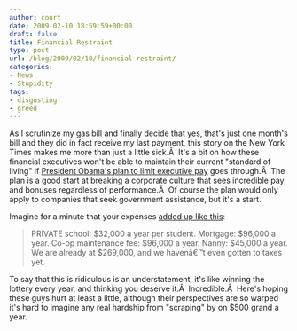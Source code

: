 ```yaml
---
author: court
date: 2009-02-10 18:59:59+00:00
draft: false
title: Financial Restraint
type: post
url: /blog/2009/02/10/financial-restraint/
categories:
- News
- Stupidity
tags:
- disgusting
- greed
---
```


As I scrutinize my gas bill and finally decide that yes, that's just one month's bill and they did in fact receive my last payment, this story on the New York Times makes me more than just a little sick.Â  It's a bit on how these financial executives won't be able to maintain their current "standard of living" if [President Obama's plan to limit executive pay](http://www.nytimes.com/2009/02/05/us/politics/05pay.html?pagewanted=2&_r=1&ref=fashion) goes through.Â  The plan is a good start at breaking a corporate culture that sees incredible pay and bonuses regardless of performance.Â  Of course the plan would only apply to companies that seek government assistance, but it's a start.

Imagine for a minute that your expenses [added up like this](http://www.nytimes.com/2009/02/08/fashion/08halfmill.html):


<blockquote>PRIVATE school: $32,000 a year per student.
Mortgage: $96,000 a year.
Co-op maintenance fee: $96,000 a year.
Nanny: $45,000 a year.
We are already at $269,000, and we havenâ€™t even gotten to taxes yet.</blockquote>


To say that this is ridiculous is an understatement, it's like winning the lottery every year, and thinking you deserve it.Â  Incredible.Â  Here's hoping these guys hurt at least a little, although their perspectives are so warped it's hard to imagine any real hardship from "scraping" by on $500 grand a year.
